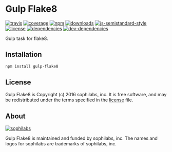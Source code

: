 # Gulp Flake8

[![travis][travis-image]][travis-url]
[![coverage][coveralls-image]][coveralls-url]
[![npm][npm-image]][npm-url]
[![downloads][downloads-image]][downloads-url]
[![js-semistandard-style][semi-image]][semi-url]
[![license][license-image]][license-url]
[![dependencies][dependencies-image]][dependencies-url]
[![dev-dependencies][dev-dependencies-image]][dev-dependencies-url]

Gulp task for flake8.

## Installation

```bash
npm install gulp-flake8
```

## License

Gulp Flake8 is Copyright (c) 2016 sophilabs, inc. It is free software, and may be
redistributed under the terms specified in the [license] file.

## About

[![sophilabs][sophilabs-image]][sophilabs-url]

Gulp Flake8 is maintained and funded by sophilabs, inc. The names and logos for
sophilabs are trademarks of sophilabs, inc.

[license]: /LICENSE
[sophilabs-image]: https://res.cloudinary.com/jsconfuy/image/upload/c_pad,f_auto,h_200,w_200,e_trim/v1426608244/xuwbunompvfjaxuazlwo.png
[sophilabs-url]: https://sophilabs.co
[travis-image]: https://img.shields.io/travis/sophilabs/gulp-flake8.svg?style=flat-square
[travis-url]: https://travis-ci.org/sophilabs/gulp-flake8
[npm-image]: https://img.shields.io/npm/v/gulp-flake8.svg?style=flat-square
[npm-url]: https://npmjs.org/packge/gulp-flake8
[downloads-image]: https://img.shields.io/npm/dm/gulp-flake8.svg?style=flat-square
[downloads-url]: https://npmjs.org/package/gulp-flake8
[semi-image]: https://img.shields.io/badge/code%20style-semistandard-brightgreen.svg?style=flat-square
[semi-url]: https://github.com/Flet/semistandard
[coveralls-image]: https://img.shields.io/coveralls/sophilabs/gulp-flake8.svg?style=flat-square
[coveralls-url]: https://coveralls.io/github/sophilabs/gulp-flake8?branch=master
[license-image]: https://img.shields.io/github/license/sophilabs/gulp-flake8.svg?style=flat-square
[license-url]: /LICENSE
[dependencies-image]: https://david-dm.org/sophilabs/gulp-flake8.svg?style=flat-square
[dependencies-url]: https://david-dm.org/sophilabs/gulp-flake8
[dev-dependencies-image]: https://david-dm.org/sophilabs/gulp-flake8/dev-status.svg?style=flat-square
[dev-dependencies-url]: https://david-dm.org/sophilabs/gulp-flake8#info=devDependencies
